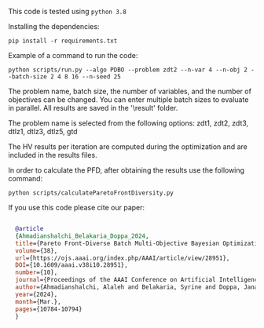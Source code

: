 This code is tested using `python 3.8`

Installing the dependencies:

`pip install -r requirements.txt`

Example of a command to run the code:

`python scripts/run.py --algo PDBO --problem zdt2 --n-var 4 --n-obj 2 --batch-size 2 4 8 16 --n-seed 25`

The problem name, batch size, the number of variables, and the number of objectives can be changed. You can enter multiple batch sizes to evaluate in parallel.
All results are saved in the '\result' folder.

The problem name is selected from the following options: zdt1, zdt2, zdt3, dtlz1,  dtlz3,  dtlz5, gtd

The HV results per iteration are computed during the optimization and are included in the results files.

In order to calculate the PFD, after obtaining the results use the following command:

`python scripts/calculateParetoFrontDiversity.py`

If you use this code please cite our paper:

```bibtex

  @article
  {Ahmadianshalchi_Belakaria_Doppa_2024, 
  title={Pareto Front-Diverse Batch Multi-Objective Bayesian Optimization}, 
  volume={38}, 
  url={https://ojs.aaai.org/index.php/AAAI/article/view/28951}, 
  DOI={10.1609/aaai.v38i10.28951}, 
  number={10}, 
  journal={Proceedings of the AAAI Conference on Artificial Intelligence}, 
  author={Ahmadianshalchi, Alaleh and Belakaria, Syrine and Doppa, Janardhan Rao}, 
  year={2024}, 
  month={Mar.}, 
  pages={10784-10794} 
  }

````
